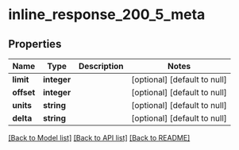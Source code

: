 # inline_response_200_5_meta

## Properties
Name | Type | Description | Notes
------------ | ------------- | ------------- | -------------
**limit** | **integer** |  | [optional] [default to null]
**offset** | **integer** |  | [optional] [default to null]
**units** | **string** |  | [optional] [default to null]
**delta** | **string** |  | [optional] [default to null]

[[Back to Model list]](../README.md#documentation-for-models) [[Back to API list]](../README.md#documentation-for-api-endpoints) [[Back to README]](../README.md)


